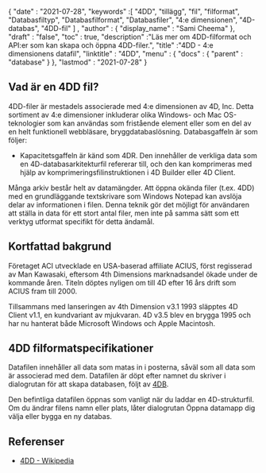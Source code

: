 {
  "date" : "2021-07-28",
  "keywords" :[ "4DD", "tillägg", "fil", "filformat", "Databasfiltyp", "Databasfilformat", "Databasfiler", "4:e dimensionen", "4D-databas", "4DD-fil" ] ,
  "author" : {
    "display_name" : "Sami Cheema"
},
  "draft" : "false",
  "toc" : true,
  "description" :"Läs mer om 4DD-filformat och API:er som kan skapa och öppna 4DD-filer.",
  "title" :"4DD - 4:e dimensionens datafil",
  "linktitle" : "4DD",
  "menu" : {
    "docs" : {
      "parent" : "database"
}
},
  "lastmod" : "2021-07-28"
}

## Vad är en 4DD fil?

4DD-filer är mestadels associerade med 4:e dimensionen av 4D, Inc. Detta sortiment av 4:e dimensioner inkluderar olika Windows- och Mac OS-teknologier som kan användas som fristående element eller som en del av en helt funktionell webbläsare, bryggdatabaslösning. Databasgaffeln är som följer:

* Kapacitetsgaffeln är känd som 4DR. Den innehåller de verkliga data som en 4D-databasarkitekturfil refererar till, och den kan komprimeras med hjälp av komprimeringsfilinstruktionen i 4D Builder eller 4D Client.

Många arkiv består helt av datamängder. Att öppna okända filer (t.ex. 4DD) med en grundläggande textskrivare som Windows Notepad kan avslöja delar av informationen i filen. Denna teknik gör det möjligt för användaren att ställa in data för ett stort antal filer, men inte på samma sätt som ett verktyg utformat specifikt för detta ändamål.

## Kortfattad bakgrund ##

Företaget ACI utvecklade en USA-baserad affiliate ACIUS, först regisserad av Man Kawasaki, eftersom 4th Dimensions marknadsandel ökade under de kommande åren. Titeln döptes nyligen om till 4D efter 16 års drift som ACIUS fram till 2000.

Tillsammans med lanseringen av 4th Dimension v3.1 1993 släpptes 4D Client v1.1, en kundvariant av mjukvaran. 4D v3.5 blev en brygga 1995 och har nu hanterat både Microsoft Windows och Apple Macintosh.


## 4DD filformatspecifikationer ##

Datafilen innehåller all data som matas in i posterna, såväl som all data som är associerad med dem. Datafilen är döpt efter namnet du skriver i dialogrutan för att skapa databasen, följt av [4DB](/sv/database/4db/).

Den befintliga datafilen öppnas som vanligt när du laddar en 4D-strukturfil. Om du ändrar filens namn eller plats, låter dialogrutan Öppna datamapp dig välja eller bygga en ny databas.

## Referenser ##

* [4DD - Wikipedia](https://en.m.wikipedia.org/wiki/4th_Dimension_(software))
